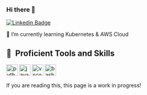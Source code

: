 ### Hi there 👋

[![Linkedin Badge](https://img.shields.io/badge/-KatrinaMei-blue?style=flat&logo=linkedin&logoColor=white&link=https://www.linkedin.com/in/katrina-mei/)](https://www.linkedin.com/in/katrina-mei/)

🌱 I’m currently learning Kubernetes & AWS Cloud 

<h2> 🚀 &nbsp;Proficient Tools and Skills</h2>
<p align="left">

<img src="https://cdn.jsdelivr.net/gh/devicons/devicon/icons/python/python-original.svg" alt="python" width="30" height="30" />
<img src="https://cdn.jsdelivr.net/gh/devicons/devicon/icons/java/java-original.svg" alt="java" width="30" height="30"  />
<img src="https://cdn.jsdelivr.net/gh/devicons/devicon/icons/vscode/vscode-original.svg" alt="vscode" width="30" height="30"/>
<img src="https://cdn.jsdelivr.net/gh/devicons/devicon/icons/bash/bash-original.svg" alt="bash" width="30" height="30"/>

</p>

If you are reading this, this page is a work in progress!
<!--
**katrinayfmei/katrinayfmei** is a ✨ _special_ ✨ repository because its `README.md` (this file) appears on your GitHub profile.

Here are some ideas to get you started:

- 🔭 I’m currently working on ...
- 🌱 I’m currently learning ...
- 👯 I’m looking to collaborate on ...
- 🤔 I’m looking for help with ...
- 💬 Ask me about ...
- 📫 How to reach me: ...
- 😄 Pronouns: ...
- ⚡ Fun fact: ...
-->
